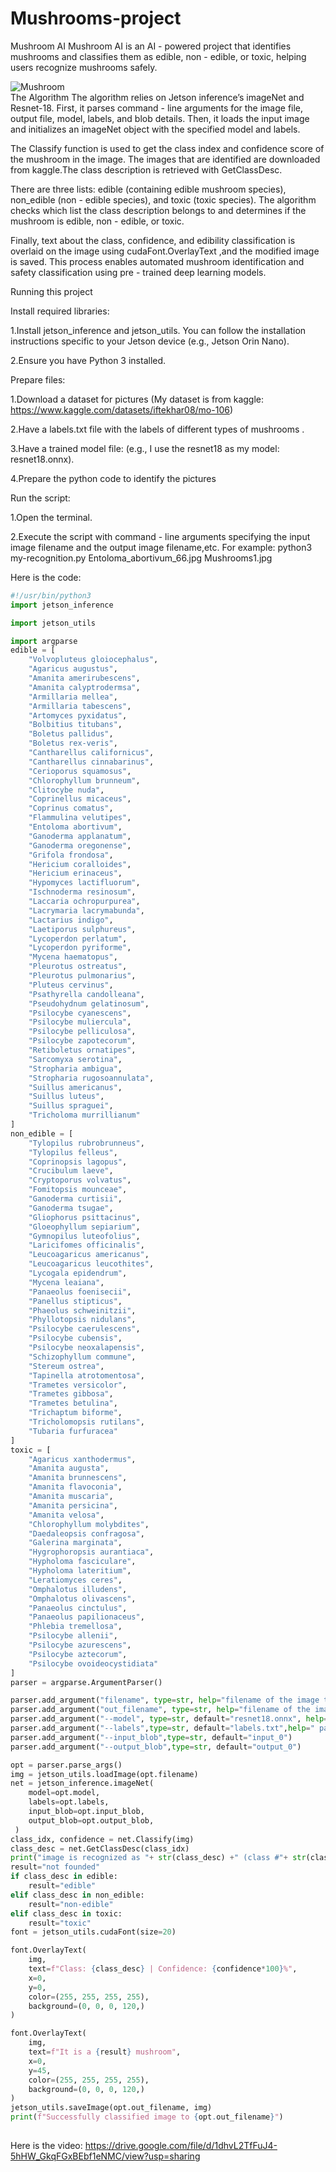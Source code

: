 # Mushrooms-project
Mushroom AI
 Mushroom AI is an AI - powered project that identifies mushrooms and classifies them as edible, non - edible, or toxic, helping users recognize mushrooms safely.

![Mushroom]( https://i.imgur.com/lhdedAy.jpeg "Mushroom")<br>
The Algorithm
The algorithm relies on Jetson inference’s imageNet and Resnet-18. First, it parses command - line arguments for the image file, output file, model, labels, and blob details. Then, it loads the input image and initializes an imageNet object with the specified model and labels.

The Classify function is used to get the class index and confidence score of the mushroom in the image. The images that are identified are downloaded from kaggle.The class description is retrieved with GetClassDesc.

There are three lists: edible (containing edible mushroom species), non_edible (non - edible species), and toxic (toxic species). The algorithm checks which list the class description belongs to and determines if the mushroom is edible, non - edible, or toxic.

Finally, text about the class, confidence, and edibility classification is overlaid on the image using cudaFont.OverlayText ,and the modified image is saved. This process enables automated mushroom identification and safety classification using pre - trained deep learning models.

Running this project

Install required libraries:

1.Install jetson_inference and jetson_utils. You can follow the installation instructions specific to your Jetson device (e.g., Jetson Orin Nano).

2.Ensure you have Python 3 installed.

Prepare files:

1.Download a dataset for pictures     (My dataset is from kaggle:   https://www.kaggle.com/datasets/iftekhar08/mo-106)

2.Have a labels.txt file with the labels of different types of mushrooms . 

3.Have a trained model file:							 (e.g., I use the resnet18 as my model: resnet18.onnx).

4.Prepare the python code to identify the pictures

Run the script:

1.Open the terminal.

2.Execute the script with command - line arguments specifying the input image filename and the output image filename,etc. For example: python3 my-recognition.py Entoloma_abortivum_66.jpg Mushrooms1.jpg

Here is the code:

```python
#!/usr/bin/python3
import jetson_inference

import jetson_utils

import argparse
edible = [
    "Volvopluteus gloiocephalus",
    "Agaricus augustus",
    "Amanita amerirubescens",
    "Amanita calyptrodermsa",
    "Armillaria mellea",
    "Armillaria tabescens",
    "Artomyces pyxidatus",
    "Bolbitius titubans",
    "Boletus pallidus",
    "Boletus rex-veris",
    "Cantharellus californicus",
    "Cantharellus cinnabarinus",
    "Cerioporus squamosus",
    "Chlorophyllum brunneum",
    "Clitocybe nuda",
    "Coprinellus micaceus",
    "Coprinus comatus",
    "Flammulina velutipes",
    "Entoloma abortivum",
    "Ganoderma applanatum",
    "Ganoderma oregonense",
    "Grifola frondosa",
    "Hericium coralloides",
    "Hericium erinaceus",
    "Hypomyces lactifluorum",
    "Ischnoderma resinosum",
    "Laccaria ochropurpurea",
    "Lacrymaria lacrymabunda",
    "Lactarius indigo",
    "Laetiporus sulphureus",
    "Lycoperdon perlatum",
    "Lycoperdon pyriforme",
    "Mycena haematopus",
    "Pleurotus ostreatus",
    "Pleurotus pulmonarius",
    "Pluteus cervinus",
    "Psathyrella candolleana",
    "Pseudohydnum gelatinosum",
    "Psilocybe cyanescens",
    "Psilocybe muliercula",
    "Psilocybe pelliculosa",
    "Psilocybe zapotecorum",
    "Retiboletus ornatipes",
    "Sarcomyxa serotina",
    "Stropharia ambigua",
    "Stropharia rugosoannulata",
    "Suillus americanus",
    "Suillus luteus",
    "Suillus spraguei",
    "Tricholoma murrillianum"
]
non_edible = [
    "Tylopilus rubrobrunneus",
    "Tylopilus felleus",
    "Coprinopsis lagopus",
    "Crucibulum laeve",
    "Cryptoporus volvatus",
    "Fomitopsis mounceae",
    "Ganoderma curtisii",
    "Ganoderma tsugae",
    "Gliophorus psittacinus",
    "Gloeophyllum sepiarium",
    "Gymnopilus luteofolius",
    "Laricifomes officinalis",
    "Leucoagaricus americanus",
    "Leucoagaricus leucothites",
    "Lycogala epidendrum",
    "Mycena leaiana",
    "Panaeolus foenisecii",
    "Panellus stipticus",
    "Phaeolus schweinitzii",
    "Phyllotopsis nidulans",
    "Psilocybe caerulescens",
    "Psilocybe cubensis",
    "Psilocybe neoxalapensis",
    "Schizophyllum commune",
    "Stereum ostrea",
    "Tapinella atrotomentosa",
    "Trametes versicolor",
    "Trametes gibbosa",
    "Trametes betulina",
    "Trichaptum biforme",
    "Tricholomopsis rutilans",
    "Tubaria furfuracea"
]
toxic = [
    "Agaricus xanthodermus",
    "Amanita augusta",
    "Amanita brunnescens",
    "Amanita flavoconia",
    "Amanita muscaria",
    "Amanita persicina",
    "Amanita velosa",
    "Chlorophyllum molybdites",
    "Daedaleopsis confragosa",
    "Galerina marginata",
    "Hygrophoropsis aurantiaca",
    "Hypholoma fasciculare",
    "Hypholoma lateritium",
    "Leratiomyces ceres",
    "Omphalotus illudens",
    "Omphalotus olivascens",
    "Panaeolus cinctulus",
    "Panaeolus papilionaceus",
    "Phlebia tremellosa",
    "Psilocybe allenii",
    "Psilocybe azurescens",
    "Psilocybe aztecorum",
    "Psilocybe ovoideocystidiata"
]
parser = argparse.ArgumentParser()

parser.add_argument("filename", type=str, help="filename of the image to process")
parser.add_argument("out_filename", type=str, help="filename of the image to output")
parser.add_argument("--model", type=str, default="resnet18.onnx", help="path to self-trained ONNX model to load")
parser.add_argument("--labels",type=str, default="labels.txt",help=" path to labels.txt file")
parser.add_argument("--input_blob",type=str, default="input_0")
parser.add_argument("--output_blob",type=str, default="output_0")

opt = parser.parse_args()
img = jetson_utils.loadImage(opt.filename)
net = jetson_inference.imageNet(
    model=opt.model,
    labels=opt.labels,
    input_blob=opt.input_blob,
    output_blob=opt.output_blob,
 )
class_idx, confidence = net.Classify(img)
class_desc = net.GetClassDesc(class_idx)
print("image is recognized as "+ str(class_desc) +" (class #"+ str(class_idx) +") with " + str(confidence*100)+"% confidence")
result="not founded"
if class_desc in edible:
    result="edible"
elif class_desc in non_edible:
    result="non-edible"
elif class_desc in toxic:
    result="toxic"
font = jetson_utils.cudaFont(size=20)

font.OverlayText(
    img,
    text=f"Class: {class_desc} | Confidence: {confidence*100}%",
    x=0,
    y=0,
    color=(255, 255, 255, 255),
    background=(0, 0, 0, 120,)
)

font.OverlayText(
    img,
    text=f"It is a {result} mushroom",
    x=0,
    y=45,
    color=(255, 255, 255, 255),
    background=(0, 0, 0, 120,)
)
jetson_utils.saveImage(opt.out_filename, img)
print(f"Successfully classified image to {opt.out_filename}")
 
 ```
Here is the video:
https://drive.google.com/file/d/1dhvL2TfFuJ4-5hHW_GkqFGxBEbf1eNMC/view?usp=sharing

